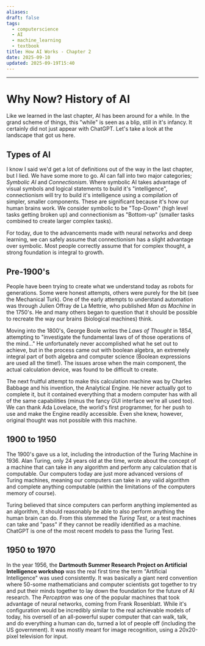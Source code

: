 ```yaml
---
aliases:
draft: false
tags:
  - computerscience
  - AI
  - machine_learning
  - textbook
title: How AI Works - Chapter 2
date: 2025-09-10
updated: 2025-09-19T15:40
---
```


-------------------------------------------------------------------------------


# Why Now? History of AI

Like we learned in the last chapter, AI has been around for a while. In the grand scheme of things, this "while" is seen as a blip, still in it's infancy. It certainly did not just appear with ChatGPT. Let's take a look at the landscape that got us here.

## Types of AI

I know I said we'd get a lot of definitions out of the way in the last chapter, but I lied. We have some more to go. AI can fall into two major categories; *Symbolic AI* and *Connectionism*. Where symbolic AI takes advantage of visual symbols and logical statements to build it's "intelligence", connectionism will try to build it's intelligence using a compilation of simpler, smaller components. These are significant because it's how our human brains work. We consider symbolic to be "Top-Down" (high level tasks getting broken up) and connectionism as "Bottom-up" (smaller tasks combined to create larger complex tasks).

For today, due to the advancements made with neural networks and deep learning, we can safely assume that connectionism has a slight advantage over symbolic. Most people correctly assume that for complex thought, a strong foundation is integral to growth.

## Pre-1900's

People have been trying to create what we understand today as robots for generations. Some were honest attempts, others were purely for the bit (see the Mechanical Turk). One of the early attempts to understand automation was through Julien Offray de La Mettrie, who published *Man as Machine* in the 1750's. He and many others began to question that it should be possible to recreate the way our brains (biological machines) think.

Moving into the 1800's, George Boole writes the *Laws of Thought* in 1854, attempting to "investigate the fundamental laws of of those operations of the mind..." He unfortunately never accomplished what he set out to achieve, but in the process came out with boolean algebra, an extremely integral part of both algebra and computer science (Boolean expressions are used all the time!). The issues arose when the main component, the actual calculation device, was found to be difficult to create. 

The next fruitful attempt to make this calculation machine was by Charles Babbage and his invention, the Analytical Engine. He never actually got to complete it, but it contained everything that a modern computer has with all of the same capabilities (minus the fancy GUI interface we're all used too). We can thank Ada Lovelace, the world's first programmer, for her push to use and make the Engine readily accessible. Even she knew, however, original thought was not possible with this machine. 

## 1900 to 1950

The 1900's gave us a lot, including the introduction of the Turing Machine in 1936. Alan Turing, only 24 years old at the time, wrote about the concept of a machine that can take in any algorithm and perform any calculation that is computable. Our computers today are just more advanced versions of Turing machines, meaning our computers can take in any valid algorithm and complete anything computable (within the limitations of the computers memory of course).

Turing believed that since computers can perform anything implemented as an algorithm, it should reasonably be able to also perform anything the human brain can do. From this stemmed the *Turing Test*, or a test machines can take and "pass" if they cannot be readily identified as a machine. ChatGPT is one of the most recent models to pass the Turing Test.

## 1950 to 1970

In the year 1956, the **Dartmouth Summer Research Project on Artificial Intelligence workshop** was the real first time the term "Artificial Intelligence" was used consistently. It was basically a giant nerd convention where 50-some mathematicians and computer scientists got together to try and put their minds together to lay down the foundation for the future of AI research. The *Perceptron* was one of the popular machines that took advantage of neural networks, coming from Frank Rosenblatt. While it's configuration would be incredibly similar to the real achievable models of today, his oversell of an all-powerful super computer that can walk, talk, and do everything a human can do, turned a lot of people off (including the US government). It was mostly meant for image recognition, using a 20x20-pixel television for input. 